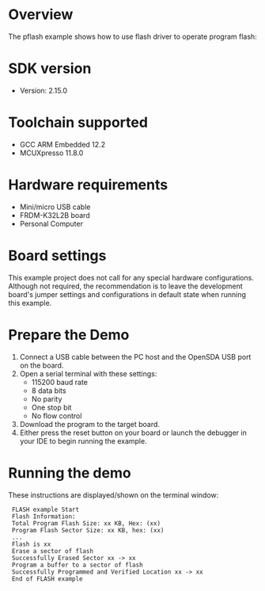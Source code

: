 Overview
========
The pflash example shows how to use flash driver to operate program flash:



SDK version
===========
- Version: 2.15.0

Toolchain supported
===================
- GCC ARM Embedded  12.2
- MCUXpresso  11.8.0

Hardware requirements
=====================
- Mini/micro USB cable
- FRDM-K32L2B board
- Personal Computer

Board settings
==============
This example project does not call for any special hardware configurations.
Although not required, the recommendation is to leave the development board's jumper settings
and configurations in default state when running this example.

Prepare the Demo
================
1. Connect a USB cable between the PC host and the OpenSDA USB port on the board.
2. Open a serial terminal with these settings:
    - 115200 baud rate
    - 8 data bits
    - No parity
    - One stop bit
    - No flow control
3. Download the program to the target board.
4. Either press the reset button on your board or launch the debugger in your IDE to begin running the example.

Running the demo
================
These instructions are displayed/shown on the terminal window:
~~~~~~~~~~~~
 FLASH example Start
 Flash Information: 
 Total Program Flash Size: xx KB, Hex: (xx)
 Program Flash Sector Size: xx KB, hex: (xx)
 ...
 Flash is xx
 Erase a sector of flash
 Successfully Erased Sector xx -> xx
 Program a buffer to a sector of flash
 Successfully Programmed and Verified Location xx -> xx
 End of FLASH example
~~~~~~~~~~~~
